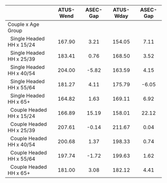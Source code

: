 
|                      |    ATUS-Wend |     ASEC-Gap |    ATUS-Wday |     ASEC-Gap |
| -------------------- | :----------: | :----------: | :----------: | :----------: |
| Couple x Age Group   |              |              |              |              |
| &nbsp;&nbsp;Single Headed HH x 15/24 |       167.90 |         3.21 |       154.05 |         7.11 |
| &nbsp;&nbsp;Single Headed HH x 25/39 |       183.41 |         0.76 |       168.50 |         3.52 |
| &nbsp;&nbsp;Single Headed HH x 40/54 |       204.00 |        -5.82 |       163.59 |         4.15 |
| &nbsp;&nbsp;Single Headed HH x 55/64 |       181.27 |         4.11 |       175.79 |        -6.05 |
| &nbsp;&nbsp;Single Headed HH x 65+ |       164.82 |         1.63 |       169.11 |         6.92 |
| &nbsp;&nbsp;Couple Headed HH x 15/24 |       166.89 |        15.19 |       158.01 |        22.12 |
| &nbsp;&nbsp;Couple Headed HH x 25/39 |       207.61 |        -0.14 |       211.67 |         0.04 |
| &nbsp;&nbsp;Couple Headed HH x 40/54 |       200.68 |         1.37 |       198.33 |         0.74 |
| &nbsp;&nbsp;Couple Headed HH x 55/64 |       197.74 |        -1.72 |       199.63 |         1.62 |
| &nbsp;&nbsp;Couple Headed HH x 65+ |       181.00 |         3.08 |       182.12 |         4.41 |


